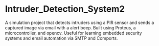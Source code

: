 # Intruder_Detection_System2
A simulation project that detects intruders using a PIR sensor and sends a captured image via email with a alert beep. Built using Proteus, a microcontroller, and opencv. Useful for learning embedded security systems and email automation via SMTP and Comports.
